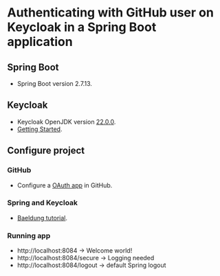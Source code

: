 # Authenticating with GitHub user on Keycloak in a Spring Boot application

## Spring Boot
* Spring Boot version 2.7.13.
  
## Keycloak 
* Keycloak OpenJDK version [22.0.0](https://github.com/keycloak/keycloak/releases/download/22.0.0/keycloak-22.0.0.zip).
* [Getting Started](https://www.keycloak.org/getting-started/getting-started-zip).

## Configure project
### GitHub
* Configure a [OAuth app](https://docs.github.com/es/apps/oauth-apps/building-oauth-apps/creating-an-oauth-app) in GitHub.

### Spring and Keycloak
* [Baeldung tutorial](https://www.baeldung.com/spring-boot-keycloak).

### Running app
* http://localhost:8084 -> Welcome world!
* http://localhost:8084/secure -> Logging needed
* http://localhost:8084/logout -> default Spring logout
